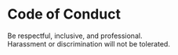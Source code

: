 # Code of Conduct

Be respectful, inclusive, and professional.  
Harassment or discrimination will not be tolerated.
